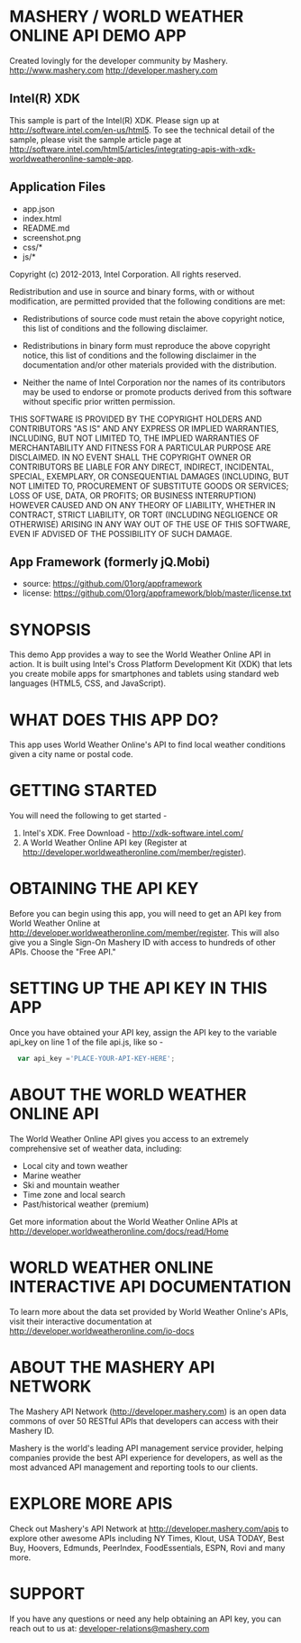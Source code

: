 MASHERY / WORLD WEATHER ONLINE API DEMO APP
==================================================================
Created lovingly for the developer community by Mashery.
http://www.mashery.com
http://developer.mashery.com

Intel(R) XDK
-------------------------------------------
This sample is part of the Intel(R) XDK. 
Please sign up at http://software.intel.com/en-us/html5.
To see the technical detail of the sample, please visit the sample article page 
at http://software.intel.com/html5/articles/integrating-apis-with-xdk-worldweatheronline-sample-app.

Application Files
-----------------
* app.json
* index.html
* README.md
* screenshot.png
* css/*
* js/*

Copyright (c) 2012-2013, Intel Corporation. All rights reserved.

Redistribution and use in source and binary forms, with or without modification, 
are permitted provided that the following conditions are met:

- Redistributions of source code must retain the above copyright notice, 
  this list of conditions and the following disclaimer.

- Redistributions in binary form must reproduce the above copyright notice, 
  this list of conditions and the following disclaimer in the documentation 
  and/or other materials provided with the distribution.

- Neither the name of Intel Corporation nor the names of its contributors 
  may be used to endorse or promote products derived from this software 
  without specific prior written permission.

THIS SOFTWARE IS PROVIDED BY THE COPYRIGHT HOLDERS AND CONTRIBUTORS "AS IS" 
AND ANY EXPRESS OR IMPLIED WARRANTIES, INCLUDING, BUT NOT LIMITED TO, 
THE IMPLIED WARRANTIES OF MERCHANTABILITY AND FITNESS FOR A PARTICULAR PURPOSE 
ARE DISCLAIMED. IN NO EVENT SHALL THE COPYRIGHT OWNER OR CONTRIBUTORS BE 
LIABLE FOR ANY DIRECT, INDIRECT, INCIDENTAL, SPECIAL, EXEMPLARY, OR 
CONSEQUENTIAL DAMAGES (INCLUDING, BUT NOT LIMITED TO, PROCUREMENT OF SUBSTITUTE 
GOODS OR SERVICES; LOSS OF USE, DATA, OR PROFITS; OR BUSINESS INTERRUPTION) 
HOWEVER CAUSED AND ON ANY THEORY OF LIABILITY, WHETHER IN CONTRACT, STRICT 
LIABILITY, OR TORT (INCLUDING NEGLIGENCE OR OTHERWISE) ARISING IN ANY WAY OUT 
OF THE USE OF THIS SOFTWARE, EVEN IF ADVISED OF THE POSSIBILITY OF SUCH DAMAGE.

App Framework (formerly jQ.Mobi)
-----------------------------------------------------------------------------
* source:  https://github.com/01org/appframework
* license: https://github.com/01org/appframework/blob/master/license.txt

SYNOPSIS
==================================================================
This demo App provides a way to see the World Weather Online API in action. 
It is built using Intel's Cross Platform Development Kit (XDK) 
that lets you create mobile apps for smartphones and tablets using
standard web languages (HTML5, CSS, and JavaScript).


WHAT DOES THIS APP DO?
==================================================================
This app uses World Weather Online's API to find local weather conditions given a city name or postal code.


GETTING STARTED
==================================================================
You will need the following to get started -

1. Intel's XDK. Free Download - http://xdk-software.intel.com/
2. A World Weather Online API key (Register at http://developer.worldweatheronline.com/member/register).


OBTAINING THE API KEY
==================================================================
Before you can begin using this app, you will need to get an API key 
from World Weather Online at http://developer.worldweatheronline.com/member/register. This will also 
give you a Single Sign-On Mashery ID with access to hundreds of other APIs. Choose the "Free API."


SETTING UP THE API KEY IN THIS APP
==================================================================
Once you have obtained your API key, assign the API key to the 
variable api_key on line 1 of the file api.js, like so -

```js
  var api_key ='PLACE-YOUR-API-KEY-HERE';
```


ABOUT THE WORLD WEATHER ONLINE API
==================================================================
The World Weather Online API gives you access to an extremely comprehensive set of weather data, including:

* Local city and town weather
* Marine weather
* Ski and mountain weather
* Time zone and local search
* Past/historical weather (premium)

Get more information about the World Weather Online APIs at http://developer.worldweatheronline.com/docs/read/Home


WORLD WEATHER ONLINE INTERACTIVE API DOCUMENTATION
==================================================================
To learn more about the data set provided by World Weather Online's APIs, visit
their interactive documentation at http://developer.worldweatheronline.com/io-docs


ABOUT THE MASHERY API NETWORK
==================================================================
The Mashery API Network (http://developer.mashery.com) is an open
data commons of over 50 RESTful APIs that developers can access 
with their Mashery ID.  

Mashery is the world's leading API management service provider, helping 
companies provide the best API experience for developers, as well as 
the most advanced API management and reporting tools to our clients. 


EXPLORE MORE APIS
==================================================================
Check out Mashery's API Network at http://developer.mashery.com/apis
to explore other awesome APIs including NY Times, Klout, USA TODAY, 
Best Buy, Hoovers, Edmunds, PeerIndex, FoodEssentials, ESPN, 
Rovi and many more. 


SUPPORT
==================================================================
If you have any questions or need any help obtaining an API key, 
you can reach out to us at: developer-relations@mashery.com
